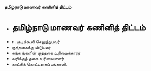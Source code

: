 **தமிழ்நாடு மாணவர் கணினித் திட்டம்**
- # தமிழ்நாடு மாணவர் கணினித் திட்டம்
- n. குடிக்கூலி செலுத்துபவர்
- குத்தகைக்கு விடுபவர்
- சுங்க ங்களின் குத்தகை உரிமைக்காரர்
- வரிக்குத் தகை உரிமையாளர்
- காட்சிக் கொட்டகைப் பங்காளி.

